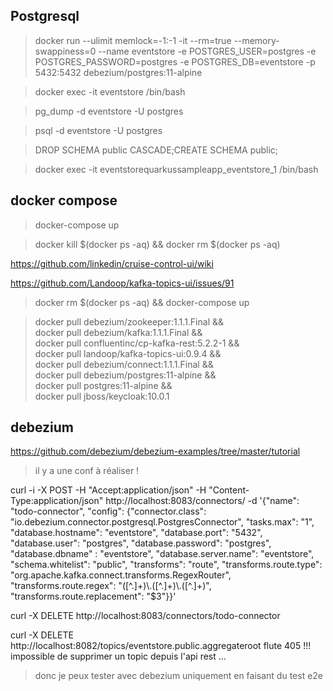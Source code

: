 ## Postgresql

> docker run --ulimit memlock=-1:-1 -it --rm=true --memory-swappiness=0 --name eventstore -e POSTGRES_USER=postgres -e POSTGRES_PASSWORD=postgres -e POSTGRES_DB=eventstore -p 5432:5432 debezium/postgres:11-alpine

> docker exec -it eventstore /bin/bash

> pg_dump -d eventstore -U postgres

> psql -d eventstore -U postgres

> DROP SCHEMA public CASCADE;CREATE SCHEMA public;

> docker exec -it eventstorequarkussampleapp_eventstore_1 /bin/bash

## docker compose

> docker-compose up

> docker kill $(docker ps -aq) && docker rm $(docker ps -aq)

https://github.com/linkedin/cruise-control-ui/wiki

https://github.com/Landoop/kafka-topics-ui/issues/91

> docker rm $(docker ps -aq) && docker-compose up

> docker pull debezium/zookeeper:1.1.1.Final && \
  docker pull debezium/kafka:1.1.1.Final && \
  docker pull confluentinc/cp-kafka-rest:5.2.2-1 && \
  docker pull landoop/kafka-topics-ui:0.9.4 && \
  docker pull debezium/connect:1.1.1.Final && \
  docker pull debezium/postgres:11-alpine && \
  docker pull postgres:11-alpine && \
  docker pull jboss/keycloak:10.0.1


## debezium

https://github.com/debezium/debezium-examples/tree/master/tutorial

> il y a une conf à réaliser !

curl -i -X POST -H "Accept:application/json" -H  "Content-Type:application/json" http://localhost:8083/connectors/ -d '{"name": "todo-connector", "config": {"connector.class": "io.debezium.connector.postgresql.PostgresConnector", "tasks.max": "1", "database.hostname": "eventstore", "database.port": "5432", "database.user": "postgres", "database.password": "postgres", "database.dbname" : "eventstore", "database.server.name": "eventstore", "schema.whitelist": "public", "transforms": "route", "transforms.route.type": "org.apache.kafka.connect.transforms.RegexRouter", "transforms.route.regex": "([^.]+)\\.([^.]+)\\.([^.]+)", "transforms.route.replacement": "$3"}}'

curl -X DELETE http://localhost:8083/connectors/todo-connector

curl -X DELETE http://localhost:8082/topics/eventstore.public.aggregateroot
flute 405 !!! impossible de supprimer un topic depuis l'api rest ...

> donc je peux tester avec debezium uniquement en faisant du test e2e
